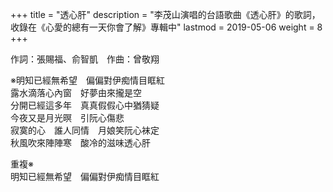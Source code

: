 +++
title = "透心肝"
description = "李茂山演唱的台語歌曲《透心肝》的歌詞，收錄在《心愛的總有一天你會了解》專輯中"
lastmod = 2019-05-06
weight = 8
+++

作詞：張賜福、俞智凱　作曲：曾敬翔

※明知已經無希望　偏偏對伊痴情目眶紅  
露水滴落心內窗　好夢由來攏是空  
分開已經這多年　真真假假心中猶猜疑  
今夜又是月光暝　引阮心傷悲  
寂寞的心　誰人同情　月娘笑阮心袜定  
秋風吹來陣陣寒　酸冷的滋味透心肝  

重複※  
明知已經無希望　偏偏對伊痴情目眶紅